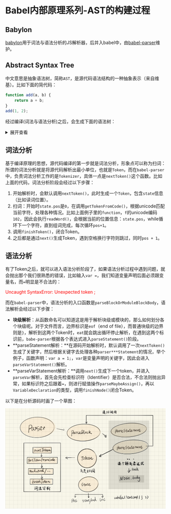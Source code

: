 # Babel内部原理系列-AST的构建过程

## Babylon

[babylon](https://github.com/babel/babylon)用于词法与语法分析的JS解析器，后并入babel中，由[babel-parser](https://github.com/babel/babel/tree/master/packages/babel-parser)维护。

## Abstract Syntax Tree

中文意思是抽象语法树，简称`AST`，是源代码语法结构的一种抽象表示（来自维基）。比如下面的简代码： 

```js
function add(a, b) {
	return a + b;
}
add(1, 2);
```

经过编译(词法与语法分析)之后，会生成下面的语法树：

<details>
<summary>展开查看</summary>
<pre><code>
```json
{
  "type": "File",
  "start": 0,
  "end": 37,
  "loc": {
    "start": {
      "line": 1,
      "column": 0
    },
    "end": {
      "line": 3,
      "column": 1
    }
  },
  "program": {
    "type": "Program",
    "start": 0,
    "end": 37,
    "loc": {
      "start": {
        "line": 1,
        "column": 0
      },
      "end": {
        "line": 3,
        "column": 1
      }
    },
    "sourceType": "module",
    "body": [
      {
        "type": "FunctionDeclaration",
        "start": 0,
        "end": 37,
        "loc": {
          "start": {
            "line": 1,
            "column": 0
          },
          "end": {
            "line": 3,
            "column": 1
          }
        },
        "id": {
          "type": "Identifier",
          "start": 9,
          "end": 12,
          "loc": {
            "start": {
              "line": 1,
              "column": 9
            },
            "end": {
              "line": 1,
              "column": 12
            }
          },
          "name": "add"
        },
        "generator": false,
        "expression": false,
        "async": false,
        "params": [
          {
            "type": "Identifier",
            "start": 13,
            "end": 14,
            "loc": {
              "start": {
                "line": 1,
                "column": 13
              },
              "end": {
                "line": 1,
                "column": 14
              }
            },
            "name": "a"
          },
          {
            "type": "Identifier",
            "start": 16,
            "end": 17,
            "loc": {
              "start": {
                "line": 1,
                "column": 16
              },
              "end": {
                "line": 1,
                "column": 17
              }
            },
            "name": "b"
          }
        ],
        "body": {
          "type": "BlockStatement",
          "start": 19,
          "end": 37,
          "loc": {
            "start": {
              "line": 1,
              "column": 19
            },
            "end": {
              "line": 3,
              "column": 1
            }
          },
          "body": [
            {
              "type": "ReturnStatement",
              "start": 22,
              "end": 35,
              "loc": {
                "start": {
                  "line": 2,
                  "column": 1
                },
                "end": {
                  "line": 2,
                  "column": 14
                }
              },
              "argument": {
                "type": "BinaryExpression",
                "start": 29,
                "end": 34,
                "loc": {
                  "start": {
                    "line": 2,
                    "column": 8
                  },
                  "end": {
                    "line": 2,
                    "column": 13
                  }
                },
                "left": {
                  "type": "Identifier",
                  "start": 29,
                  "end": 30,
                  "loc": {
                    "start": {
                      "line": 2,
                      "column": 8
                    },
                    "end": {
                      "line": 2,
                      "column": 9
                    }
                  },
                  "name": "a"
                },
                "operator": "+",
                "right": {
                  "type": "Identifier",
                  "start": 33,
                  "end": 34,
                  "loc": {
                    "start": {
                      "line": 2,
                      "column": 12
                    },
                    "end": {
                      "line": 2,
                      "column": 13
                    }
                  },
                  "name": "b"
                }
              }
            }
          ]
        }
      }
    ]
  },
  "comments": [],
  "tokens": [...<分词信息>]
}
```
</code></pre>
</details>

## 词法分析

基于编译原理的思想，源代码编译的第一步就是词法分析，形象点可以称为扫词：所谓的词法分析就是将源代码解析出最小单位，也就是`Token`，而在`babel-parser`中，负责词法分析工作的是`Tokenizer`，具体一点是`nextToken()`这个函数。比如上面的代码，词法分析阶段会经过以下步骤：

1. 开始解析时，会默认调用`nextToken()`，此时生成一个`Token`，包含`state`信息（比如读词位置）。
2. 扫词：开始时`state.pos`是`0`，在调用`getTokenFromCode()`，根据unicode匹配当前字符，处理各种情况。比如上面例子里的`function`，`f`的unicode编码`102`，因此会执行`readWord()`，会根据当前的位置信息：`state.pos`，while循环下一个字符，直到组词完成，每次循环`pos+1`。
3. 调用`finishToken()`，闭合Token。
4. 之后都是通过`next()`生成Token，遇到空格换行字符则跳过，同时`pos + 1`。

## 语法分析

有了Token之后，就可以进入语法分析阶段了，如果语法分析过程中遇到问题，就会抛出那个我们很熟悉的错误，比如输入`var =`，我们知道变量声明后面必须跟变量名，而`=`明显是不合法的：

<p style="color: red;">
Uncaught SyntaxError: Unexpected token ;
<p>

而在`babel-parser`中，语法分析的入口函数是`parseBlockOrModuleBlockBody`，语法解析会经过以下步骤：


- **块级解析**：从函数命名可以知道这是用于解析块级或模块的，那么如何划分各个块级呢。对于文件而言，边界标识是`eof`（end of file），而普通块级的边界则是`}`，解析到这两个Token时，`eat`就会跳出循环停止解析，在遇到这两个标识前，`babe-parser`根据各个表达式进入`parseStatement()`阶段。
- **parseStatement解析：**在源码开始解析时，默认调用了一次`nextToken()`生成了关键字，然后根据关键字去处理各种`parser***Statement`的情况，举个例子，函数声明：`var a = 1;`，`var`是变量声明的关键字，因此会进入`parseVarStatement()`解析。
- **parseVarStatement解析：**调用`next()`生成下一个token，并进入`parseVar`解析，首先会先检查标识符（Identifier）是否合法，不合法则抛出异常，如果标识符之后跟着`=`，则进行赋值操作`parseMaybeAssign()`，再以`VariableDeclaration`的类型，调用`finishNode()`闭合Token。

以下是在分析源码时画了一个草图：

![](./img/babel-ast.jpg)